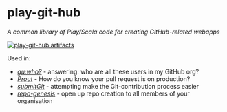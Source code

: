 # play-git-hub

_A common library of Play/Scala code for creating GitHub-related webapps_

[![play-git-hub artifacts](https://index.scala-lang.org/rtyley/play-git-hub/play-git-hub/latest-by-scala-version.svg)](https://index.scala-lang.org/rtyley/play-git-hub/play-git-hub/)

Used in:

* [_gu:who?_](https://www.theguardian.com/info/developer-blog/2014/apr/11/how-the-guardian-uses-github-to-audit-github) -
  answering: who are all these users in my GitHub org?
* [_Prout_](https://www.theguardian.com/info/developer-blog/2015/feb/03/prout-is-your-pull-request-out) -
  How do you know your pull request is on production?
* [_submitGit_](https://submitgit.herokuapp.com/) - attempting make the Git-contribution process easier
* [_repo-genesis_](https://repo-genesis.herokuapp.com/about) - open up repo creation to all members of your organisation
